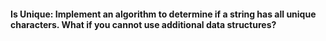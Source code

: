#### Is Unique: Implement an algorithm to determine if a string has all unique characters. What if you cannot use additional data structures?
